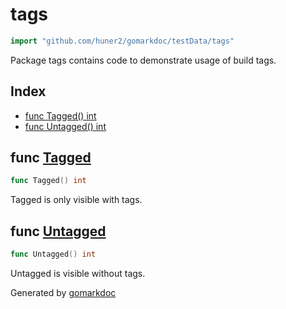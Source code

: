 <!-- Code generated by gomarkdoc. DO NOT EDIT -->

# tags

```go
import "github.com/huner2/gomarkdoc/testData/tags"
```

Package tags contains code to demonstrate usage of build tags\.

## Index

- [func Tagged() int](<#func-tagged>)
- [func Untagged() int](<#func-untagged>)


## func [Tagged](<https://github.com/huner2/gomarkdoc/blob/master/testData/tags/tagged.go#L7>)

```go
func Tagged() int
```

Tagged is only visible with tags\.

## func [Untagged](<https://github.com/huner2/gomarkdoc/blob/master/testData/tags/untagged.go#L5>)

```go
func Untagged() int
```

Untagged is visible without tags\.



Generated by [gomarkdoc](<https://github.com/huner2/gomarkdoc>)
